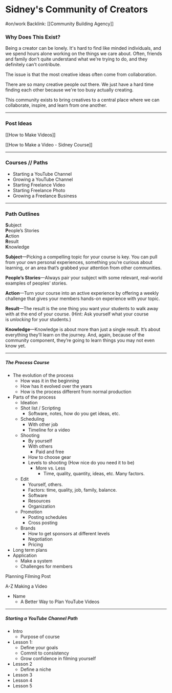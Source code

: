 # Sidney's Community of Creators
#on/work 
Backlink: [[Community Building Agency]]


### Why Does This Exist?

Being a creator can be lonely. It's hard to find like minded individuals, and we spend hours alone working on the things we care about. Often, friends and family don't quite understand what we're trying to do, and they definitely can't contribute.

The issue is that the most creative ideas often come from collaboration. 

There are so many creative people out there. We just have a hard time finding each other because we're too busy actually creating.

This community exists to bring creatives to a central place where we can collaborate, inspire, and learn from one another.


---
### Post Ideas

[[How to Make Videos]]

[[How to Make a Video - Sidney Course]]



---

### Courses // Paths
- Starting a YouTube Channel
- Growing a YouTube Channel
- Starting Freelance Video
- Starting Freelance Photo
- Growing a Freelance Business

---

### Path Outlines

**S**ubject  
**P**eople’s Stories  
**A**ction  
**R**esult  
**K**nowledge    
  
**Subject**—Picking a compelling topic for your course is key. You can pull from your own personal experiences, something you’re curious about learning, or an area that’s grabbed your attention from other communities.   
  
**People’s Stories**—Always pair your subject with some relevant, real-world examples of peoples’ stories.   
  
**Action**—Turn your course into an active experience by offering a weekly challenge that gives your members hands-on experience with your topic.   
  
**Result**—The result is the one thing you want your students to walk away with at the end of your course. (Hint: Ask yourself what your course is _unlocking_ for your students.)  
  
**Knowledge**—Knowledge is about more than just a single result. It’s about everything they’ll learn on the journey. And, again, because of the community component, they’re going to learn things you may not even know yet.

---


##### The Process Course

- The evolution of the process
	- How was it in the beginning 
	- How has it evolved over the years
	- How is the process different from normal production
- Parts of the process
	- Ideation
	- Shot list / Scripting
		- Software, notes, how do you get ideas, etc.
	- Scheduling
		- With other job
		- Timeline for a video
	- Shooting
		- By yourself
		- With others
			- Paid and free
		- How to choose gear
		- Levels to shooting (How nice do you need it to be)
			- More vs. Less
				- Time, quality, quantity, ideas, etc. Many factors.
	- Edit
		- Yourself, others.
		- Factors: time, quality, job, family, balance.
		- Software
		- Resources
		- Organization
	- Promotion
		- Posting schedules
		- Cross posting
	- Brands
		- How to get sponsors at different levels
		- Negotiation
		- Pricing
- Long term plans
- Application
	- Make a system
	- Challenges for members



Planning
Filming
Post

A-Z Making a Video

- Name
	- A Better Way to Plan YouTube Videos





---

##### Starting a YouTube Channel Path
- Intro
	- Purpose of course
- Lesson 1: 
	- Define your goals
	- Commit to consistency
	- Grow confidence in filming yourself
- Lesson 2
	- Define a niche
- Lesson 3
- Lesson 4
- Lesson 5